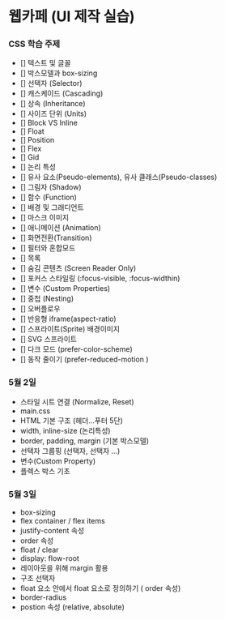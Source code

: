 # 웹카페 (UI 제작 실습)

### CSS 학습 주제  

- [] 텍스트 및 글꼴 
- [] 박스모델과 box-sizing
- [] 선택자 (Selector)
- [] 캐스케이드 (Cascading)
- [] 상속 (Inheritance)
- [] 사이즈 단위 (Units)
- [] Block VS Inline
- [] Float
- [] Position
- [] Flex
- [] Gid
- [] 논리 특성
- [] 유사 요소(Pseudo-elements), 유사 클래스(Pseudo-classes)
- [] 그림자 (Shadow)
- [] 함수 (Function)
- [] 배경 및 그래디언트
- [] 마스크 이미지
- [] 애니메이션 (Animation)
- [] 화면전환(Transition)
- [] 필터와 혼합모드
- [] 목록
- [] 숨김 콘텐츠 (Screen Reader Only)
- [] 포커스 스타일링 (:focus-visible, :focus-widthin)
- [] 변수 (Custom Properties)
- [] 중첩 (Nesting)
- [] 오버플로우
- [] 반응형 iframe(aspect-ratio)
- [] 스프라이트(Sprite) 배경이미지
- [] SVG 스프라이트
- [] 다크 모드 (prefer-color-scheme)
- [] 동작 줄이기 (prefer-reduced-motion )

### 5월 2일

- 스타일 시트 연결 (Normalize, Reset)
- main.css
- HTML 기본 구조 (헤더...푸터 5단)
- width, inline-size (논리특성)
- border, padding, margin (기본 박스모델)
- 선택자 그룹핑 (선택자, 선택자 ...)
- 변수(Custom Property)
- 플렉스 박스 기초

### 5월 3일

- box-sizing
- flex container / flex items
- justify-content 속성
- order 속성
- float / clear
- display: flow-root
- 레이아웃을 위해 margin 활용
- 구조 선택자
- float 요소 안에서 float 요소로 정의하기 ( order 속성)
- border-radius
- postion 속성 (relative, absolute)